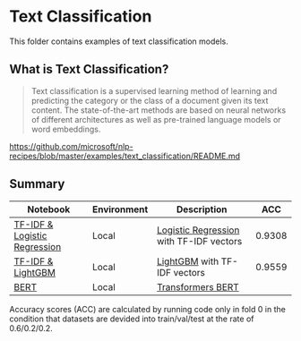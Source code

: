 # Text Classification

This folder contains examples of text classification models.

## What is Text Classification?

>Text classification is a supervised learning method of learning and predicting the category or the class of a document given its text content.
>The state-of-the-art methods are based on neural networks of different architectures as well as pre-trained language models or word embeddings.

https://github.com/microsoft/nlp-recipes/blob/master/examples/text_classification/README.md

## Summary

|Notebook|Environment|Description|ACC|
|---|---|---|---|
|[TF-IDF & Logistic Regression](tfidf_logistic_regression.py)|Local| [Logistic Regression](https://scikit-learn.org/stable/modules/generated/sklearn.linear_model.LogisticRegression.html) with TF-IDF vectors | 0.9308 |
|[TF-IDF & LightGBM](tfidf_lgbm.py)|Local| [LightGBM](https://github.com/microsoft/LightGBM) with TF-IDF vectors | 0.9559 |
|[BERT](run_bert.py)|Local| [Transformers BERT](https://github.com/huggingface/transformers) |

Accuracy scores (ACC) are calculated by running code only in fold 0 in the condition that datasets are devided into train/val/test at the rate of 0.6/0.2/0.2.
